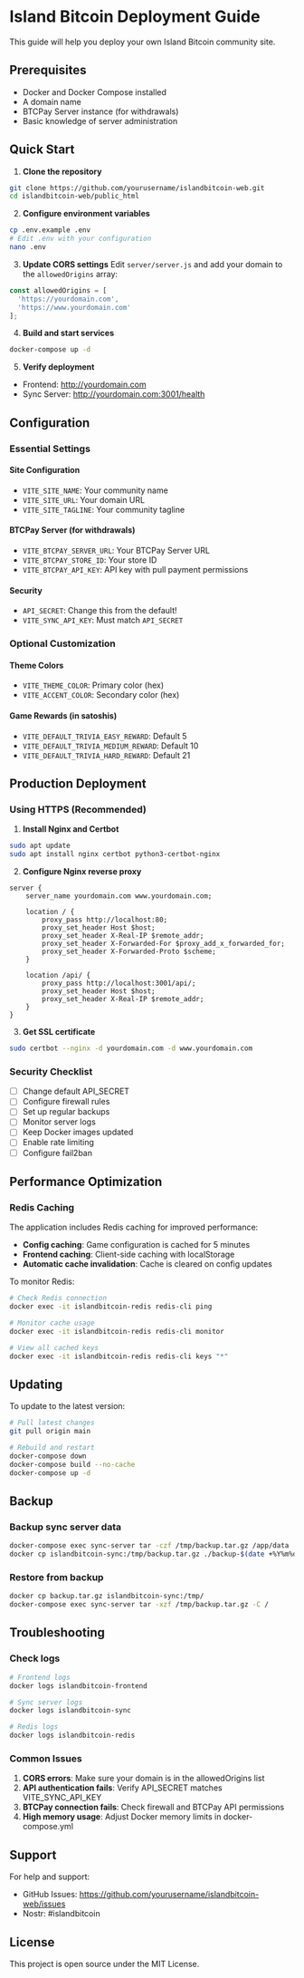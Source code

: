 # Island Bitcoin Deployment Guide

This guide will help you deploy your own Island Bitcoin community site.

## Prerequisites

- Docker and Docker Compose installed
- A domain name
- BTCPay Server instance (for withdrawals)
- Basic knowledge of server administration

## Quick Start

1. **Clone the repository**
```bash
git clone https://github.com/yourusername/islandbitcoin-web.git
cd islandbitcoin-web/public_html
```

2. **Configure environment variables**
```bash
cp .env.example .env
# Edit .env with your configuration
nano .env
```

3. **Update CORS settings**
Edit `server/server.js` and add your domain to the `allowedOrigins` array:
```javascript
const allowedOrigins = [
  'https://yourdomain.com',
  'https://www.yourdomain.com'
];
```

4. **Build and start services**
```bash
docker-compose up -d
```

5. **Verify deployment**
- Frontend: http://yourdomain.com
- Sync Server: http://yourdomain.com:3001/health

## Configuration

### Essential Settings

#### Site Configuration
- `VITE_SITE_NAME`: Your community name
- `VITE_SITE_URL`: Your domain URL
- `VITE_SITE_TAGLINE`: Your community tagline

#### BTCPay Server (for withdrawals)
- `VITE_BTCPAY_SERVER_URL`: Your BTCPay Server URL
- `VITE_BTCPAY_STORE_ID`: Your store ID
- `VITE_BTCPAY_API_KEY`: API key with pull payment permissions

#### Security
- `API_SECRET`: Change this from the default!
- `VITE_SYNC_API_KEY`: Must match `API_SECRET`

### Optional Customization

#### Theme Colors
- `VITE_THEME_COLOR`: Primary color (hex)
- `VITE_ACCENT_COLOR`: Secondary color (hex)

#### Game Rewards (in satoshis)
- `VITE_DEFAULT_TRIVIA_EASY_REWARD`: Default 5
- `VITE_DEFAULT_TRIVIA_MEDIUM_REWARD`: Default 10
- `VITE_DEFAULT_TRIVIA_HARD_REWARD`: Default 21

## Production Deployment

### Using HTTPS (Recommended)

1. **Install Nginx and Certbot**
```bash
sudo apt update
sudo apt install nginx certbot python3-certbot-nginx
```

2. **Configure Nginx reverse proxy**
```nginx
server {
    server_name yourdomain.com www.yourdomain.com;
    
    location / {
        proxy_pass http://localhost:80;
        proxy_set_header Host $host;
        proxy_set_header X-Real-IP $remote_addr;
        proxy_set_header X-Forwarded-For $proxy_add_x_forwarded_for;
        proxy_set_header X-Forwarded-Proto $scheme;
    }
    
    location /api/ {
        proxy_pass http://localhost:3001/api/;
        proxy_set_header Host $host;
        proxy_set_header X-Real-IP $remote_addr;
    }
}
```

3. **Get SSL certificate**
```bash
sudo certbot --nginx -d yourdomain.com -d www.yourdomain.com
```

### Security Checklist

- [ ] Change default API_SECRET
- [ ] Configure firewall rules
- [ ] Set up regular backups
- [ ] Monitor server logs
- [ ] Keep Docker images updated
- [ ] Enable rate limiting
- [ ] Configure fail2ban

## Performance Optimization

### Redis Caching

The application includes Redis caching for improved performance:

- **Config caching**: Game configuration is cached for 5 minutes
- **Frontend caching**: Client-side caching with localStorage
- **Automatic cache invalidation**: Cache is cleared on config updates

To monitor Redis:
```bash
# Check Redis connection
docker exec -it islandbitcoin-redis redis-cli ping

# Monitor cache usage
docker exec -it islandbitcoin-redis redis-cli monitor

# View all cached keys
docker exec -it islandbitcoin-redis redis-cli keys "*"
```

## Updating

To update to the latest version:

```bash
# Pull latest changes
git pull origin main

# Rebuild and restart
docker-compose down
docker-compose build --no-cache
docker-compose up -d
```

## Backup

### Backup sync server data
```bash
docker-compose exec sync-server tar -czf /tmp/backup.tar.gz /app/data
docker cp islandbitcoin-sync:/tmp/backup.tar.gz ./backup-$(date +%Y%m%d).tar.gz
```

### Restore from backup
```bash
docker cp backup.tar.gz islandbitcoin-sync:/tmp/
docker-compose exec sync-server tar -xzf /tmp/backup.tar.gz -C /
```

## Troubleshooting

### Check logs
```bash
# Frontend logs
docker logs islandbitcoin-frontend

# Sync server logs
docker logs islandbitcoin-sync

# Redis logs
docker logs islandbitcoin-redis
```

### Common Issues

1. **CORS errors**: Make sure your domain is in the allowedOrigins list
2. **API authentication fails**: Verify API_SECRET matches VITE_SYNC_API_KEY
3. **BTCPay connection fails**: Check firewall and BTCPay API permissions
4. **High memory usage**: Adjust Docker memory limits in docker-compose.yml

## Support

For help and support:
- GitHub Issues: https://github.com/yourusername/islandbitcoin-web/issues
- Nostr: #islandbitcoin

## License

This project is open source under the MIT License.